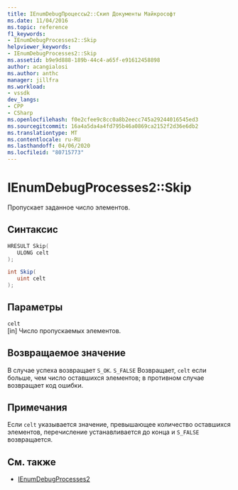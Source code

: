 ```yaml
---
title: IEnumDebugПроцессы2::Скип Документы Майкрософт
ms.date: 11/04/2016
ms.topic: reference
f1_keywords:
- IEnumDebugProcesses2::Skip
helpviewer_keywords:
- IEnumDebugProcesses2::Skip
ms.assetid: b9e9d888-189b-44c4-a65f-e91612458898
author: acangialosi
ms.author: anthc
manager: jillfra
ms.workload:
- vssdk
dev_langs:
- CPP
- CSharp
ms.openlocfilehash: f0e2cfee9c8cc0a8b2eecc745a29244016545ed3
ms.sourcegitcommit: 16a4a5da4a4fd795b46a0869ca2152f2d36e6db2
ms.translationtype: MT
ms.contentlocale: ru-RU
ms.lasthandoff: 04/06/2020
ms.locfileid: "80715773"
---
```

# <a name="ienumdebugprocesses2skip"></a>IEnumDebugProcesses2::Skip
Пропускает заданное число элементов.

## <a name="syntax"></a>Синтаксис

```cpp
HRESULT Skip(
   ULONG celt
);
```

```csharp
int Skip(
   uint celt
);
```

## <a name="parameters"></a>Параметры
`celt`\
[in] Число пропускаемых элементов.

## <a name="return-value"></a>Возвращаемое значение
 В случае успеха возвращает `S_OK`. `S_FALSE` Возвращает, `celt` если больше, чем число оставшихся элементов; в противном случае возвращает код ошибки.

## <a name="remarks"></a>Примечания
 Если `celt` указывается значение, превышающее количество оставшихся элементов, перечисление устанавливается до конца и `S_FALSE` возвращается.

## <a name="see-also"></a>См. также
- [IEnumDebugProcesses2](../../../extensibility/debugger/reference/ienumdebugprocesses2.md)
